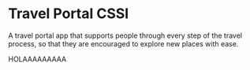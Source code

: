 # Travel Portal CSSI
A travel portal app that supports people through every step of the travel process, so that they are   encouraged to explore new places with ease.

HOLAAAAAAAAA
